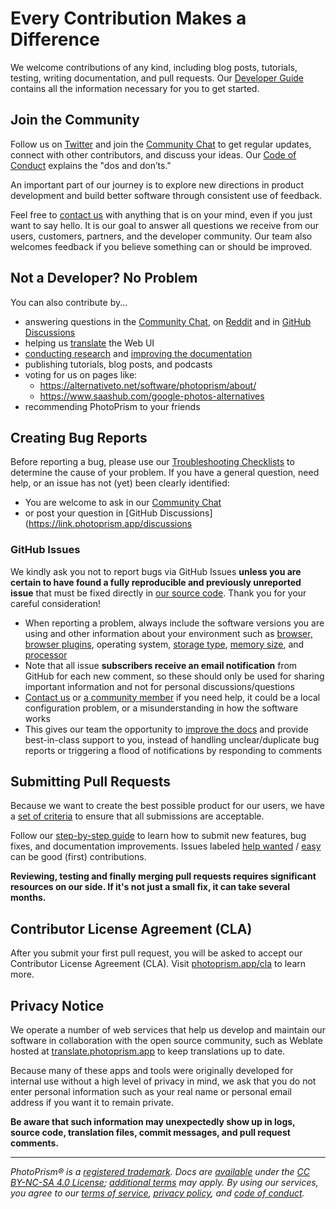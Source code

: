 # Every Contribution Makes a Difference

We welcome contributions of any kind, including blog posts, tutorials, testing, writing documentation, and pull requests. Our [Developer Guide](https://docs.photoprism.app/developer-guide/) contains all the information necessary for you to get started.

## Join the Community ##

Follow us on [Twitter](https://link.photoprism.app/twitter) and join the [Community Chat](https://link.photoprism.app/chat)
to get regular updates, connect with other contributors, and discuss your ideas.
Our [Code of Conduct](CODE_OF_CONDUCT.md) explains the "dos and don’ts."

An important part of our journey is to explore new directions in product development and build better software through consistent use of feedback.

Feel free to [contact us](https://photoprism.app/contact) with anything that is on your mind, even if you just want to say hello. It is our goal to answer all questions we receive from our users, customers, partners, and the developer community. Our team also welcomes feedback if you believe something can or should be improved.

## Not a Developer? No Problem ##

You can also contribute by...

* answering questions in the [Community Chat](https://link.photoprism.app/chat), on [Reddit](https://link.photoprism.app/reddit) and in [GitHub Discussions](https://link.photoprism.app/discussions)
* helping us [translate](https://docs.photoprism.app/developer-guide/translations-weblate/) the Web UI
* [conducting research](https://github.com/photoprism/photoprism/issues?q=is%3Aopen+is%3Aissue+label%3Aresearch) and [improving the documentation](https://github.com/photoprism/photoprism/issues?q=is%3Aopen+is%3Aissue+label%3Adocs)
* publishing tutorials, blog posts, and podcasts
* voting for us on pages like:
  * https://alternativeto.net/software/photoprism/about/
  * https://www.saashub.com/google-photos-alternatives
* recommending PhotoPrism to your friends

## Creating Bug Reports ##

Before reporting a bug, please use our [Troubleshooting Checklists](https://docs.photoprism.app/getting-started/troubleshooting/)
to determine the cause of your problem. If you have a general question, need help, or an issue has not
(yet) been clearly identified:

- You are welcome to ask in our [Community Chat](https://link.photoprism.app/chat)
- or post your question in [GitHub Discussions](https://link.photoprism.app/discussions

### GitHub Issues ###

We kindly ask you not to report bugs via GitHub Issues **unless you are certain to have found a fully reproducible and previously unreported issue** that must be fixed directly in [our source code](https://github.com/photoprism/photoprism). Thank you for your careful consideration!

- When reporting a problem, always include the software versions you are using and other information about your environment such as [browser, browser plugins](https://docs.photoprism.app/getting-started/troubleshooting/browsers/), operating system, [storage type](https://docs.photoprism.app/getting-started/troubleshooting/performance/#storage), [memory size](https://docs.photoprism.app/getting-started/troubleshooting/performance/#memory), and [processor](https://docs.photoprism.app/getting-started/troubleshooting/performance/#server-cpu)
- Note that all issue **subscribers receive an email notification** from GitHub for each new comment, so these should only be used for sharing important information and not for personal discussions/questions
- [Contact us](https://photoprism.app/contact) or [a community member](https://link.photoprism.app/discussions) if you need help, it could be a local configuration problem, or a misunderstanding in how the software works
- This gives our team the opportunity to [improve the docs](https://docs.photoprism.app/getting-started/troubleshooting/) and provide best-in-class support to you, instead of handling unclear/duplicate bug reports or triggering a flood of notifications by responding to comments

## Submitting Pull Requests ##

Because we want to create the best possible product for our users, we have a [set of criteria](https://docs.photoprism.app/developer-guide/pull-requests#acceptance-criteria) to ensure that all submissions are acceptable.

Follow our [step-by-step guide](https://docs.photoprism.app/developer-guide/pull-requests#how-to-create-and-submit-a-pull-request) to learn how to submit
new features, bug fixes, and documentation improvements. Issues labeled [help wanted](https://github.com/photoprism/photoprism/labels/help%20wanted) /
[easy](https://github.com/photoprism/photoprism/labels/easy) can be good (first) contributions.

**Reviewing, testing and finally merging pull requests requires significant resources on our side. If it's not just a small fix, it can take several months.**

## Contributor License Agreement (CLA) ##

After you submit your first pull request, you will be asked to accept our Contributor License Agreement (CLA). Visit [photoprism.app/cla](https://photoprism.app/cla) to learn more.

## Privacy Notice ##

We operate a number of web services that help us develop and maintain our software in collaboration with the open source community, such as Weblate hosted at [translate.photoprism.app](https://translate.photoprism.app/) to keep translations up to date.

Because many of these apps and tools were originally developed for internal use without a high level of privacy in mind, we ask that you do not enter personal information such as your real name or personal email address if you want it to remain private.

**Be aware that such information may unexpectedly show up in logs, source code, translation files, commit messages, and pull request comments.**

----

*PhotoPrism® is a [registered trademark](https://photoprism.app/trademark). Docs are [available](https://link.photoprism.app/github-docs) under the [CC BY-NC-SA 4.0 License](https://creativecommons.org/licenses/by-nc-sa/4.0/); [additional terms](https://github.com/photoprism/photoprism/blob/develop/assets/README.md) may apply. By using our services, you agree to our [terms of service](https://photoprism.app/terms), [privacy policy](https://photoprism.app/privacy), and [code of conduct](https://photoprism.app/code-of-conduct).*
